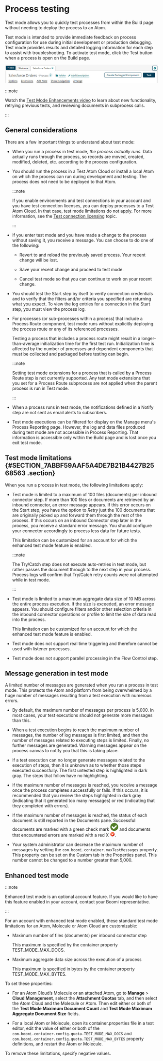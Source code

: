 # Process testing

<head>
  <meta name="guidename" content="Integration"/>
  <meta name="context" content="GUID-9108522D-7700-43E8-8DC6-1D6B79241E36"/>
</head>


Test mode allows you to quickly test processes from within the Build page without needing to deploy the process to an Atom.

Test mode is intended to provide immediate feedback on process configuration for use during initial development or production debugging. Test mode provides results and detailed logging information for each step to assist with troubleshooting. To activate test mode, click the Test button when a process is open on the Build page.

![Build page with Test button highlighted.](../Images/build-bt-run-a-test-in-context.jpg)

:::note

Watch the [Test Mode Enhancements video](http://bcove.me/excxpkk7) to learn about new functionality, retrying previous tests, and reviewing documents in subprocess calls.

::: 

## General considerations

There are a few important things to understand about test mode:

-   When you run a process in test mode, *the process actually runs.* Data actually runs through the process, so records are moved, created, modified, deleted, etc. according to the process configuration.

-   You should run the process in a Test Atom Cloud or install a local Atom on which the process can run during development and testing. The process does not need to be deployed to that Atom.

    :::note

    If you enable environments and test connections in your account and you have test connection licenses, you can deploy processes to a Test Atom Cloud. In that case, test mode limitations do not apply. For more information, see the [Test connection licensing](/docs/Atomsphere/Platform/c-atm-Test_connection_licensing_04708d54-8ea3-453f-8dac-3e2e6b72330b.md) topic.

    :::

-   If you enter test mode and you have made a change to the process without saving it, you receive a message. You can choose to do one of the following:

    -   Revert to and reload the previously saved process. Your recent change will be lost.

    -   Save your recent change and proceed to test mode.

    -   Cancel test mode so that you can continue to work on your recent change.

-   You should test the Start step by itself to verify connection credentials and to verify that the filters and/or criteria you specified are returning what you expect. To view the log entries for a connection in the Start step, you must view the process log.

-   For processes \(or sub-processes within a process\) that include a Process Route component, test mode runs without explicitly deploying the process route or any of its referenced processes.

    Testing a process that includes a process route might result in a longer-than-average initialization time for the first test run. Initialization time is affected by the number of processes and dependent components that must be collected and packaged before testing can begin.

    :::note

    Setting test mode extensions for a process that is called by a Process Route step is not currently supported. Any test mode extensions that you set for a Process Route subprocess are not applied when the parent process is run in Test mode.

    :::

-   When a process runs in test mode, the notifications defined in a Notify step are not sent as email alerts to subscribers.

-   Test mode executions can be filtered for display on the Manage menu's Process Reporting page. However, the log and data files produced during test mode are not accessible in Process Reporting. That information is accessible only within the Build page and is lost once you exit test mode.


## Test mode limitations {#SECTION_7ABBF59AAF5A4DE7B21B4427B2568563 .section}

When you run a process in test mode, the following limitations apply:

-   Test mode is limited to a maximum of 100 files \(documents\) per inbound connector step. If more than 100 files or documents are retrieved by an inbound connector, an error message appears. If this error occurs on the Start step, you have the option to *Retry* just the 100 documents that are originally picked up and forward them through the rest of the process. If this occurs on an inbound Connector step later in the process, you receive a standard error message. You should configure your connector accordingly to process less data for future tests.

    This limitation can be customized for an account for which the enhanced test mode feature is enabled.

    :::note

    The Try/Catch step does not execute auto-retries in test mode, but rather passes the document through to the next step in your process. Process logs will confirm that Try/Catch retry counts were not attempted while in test mode.

    :::

-   Test mode is limited to a maximum aggregate data size of 10 MB across the entire process execution. If the size is exceeded, an error message appears. You should configure filters and/or other selection criteria in the inbound connector operations or profile to limit the size of data read into the process.

    This limitation can be customized for an account for which the enhanced test mode feature is enabled.

-   Test mode does not support real time triggering and therefore cannot be used with listener processes.

-   Test mode does not support parallel processing in the Flow Control step.


## Message generation in test mode 

A limited number of messages are generated when you run a process in test mode. This protects the Atom and platform from being overwhelmed by a huge number of messages resulting from a test execution with numerous errors.

-   By default, the maximum number of messages per process is 5,000. In most cases, your test executions should not generate more messages than this.

-   When a test execution begins to reach the maximum number of messages, the number of log messages is first limited, and then the number of messages related to executing steps is limited. Finally, no further messages are generated. Warning messages appear on the process canvas to notify you that this is taking place.

-   If a test execution can no longer generate messages related to the execution of steps, then it is unknown as to whether those steps executed successfully. The first untested step is highlighted in dark gray. The steps that follow have no highlighting.

-   If the maximum number of messages is reached, you receive a message once the process completes successfully or fails. If this occurs, it is recommended that you review the steps highlighted in dark gray \(indicating that it generated too many messages\) or red \(indicating that they completed with errors\).

-   If the maximum number of messages is reached, the status of each document is still reported in the Documents pane. Successful documents are marked with a green check mark ![icon](../Images/img-atm-supported_api_29c27cfa-02f5-4a0f-a314-e9fb250f463c.svg) and documents that encountered errors are marked with a red X ![icon](../Images/main-ic-x-white-stylized-in-red-circle-16_9537b018-f13c-414d-a896-94522ff9ece8.jpg).

-   Your system administrator can decrease the maximum number of messages by setting the `com.boomi.container.maxTestMessages` property. This property can be set on the Custom tab in the Properties panel. This number cannot be changed to a number greater than 5,000.


## Enhanced test mode

:::note

Enhanced test mode is an optional account feature. If you would like to have this feature enabled in your account, contact your Boomi representative.

:::

For an account with enhanced test mode enabled, these standard test mode limitations for an Atom, Molecule or Atom Cloud are customizable:

-   Maximum number of files \(documents\) per inbound connector step

    This maximum is specified by the container property TEST\_MODE\_MAX\_DOCS.

-   Maximum aggregate data size across the execution of a process

    This maximum is specified in bytes by the container property TEST\_MODE\_MAX\_BYTES.


To set these properties:

-   For an Atom Cloud’s Molecule or an attached Atom, go to **Manage** \> **Cloud Management**, select the **Attachment Quotas** tab, and then select the Atom Cloud and the Molecule or Atom. Then edit either or both of the **Test Mode Maximum Document Count** and **Test Mode Maximum Aggregate Document Size** fields.

-   For a local Atom or Molecule, open its container.properties file in a text editor, edit the value of either or both of the `com.boomi.container.config.quota.TEST_MODE_MAX_DOCS` and `com.boomi.container.config.quota.TEST_MODE_MAX_BYTES` property definitions, and restart the Atom or Molecule.


To remove these limitations, specify negative values.